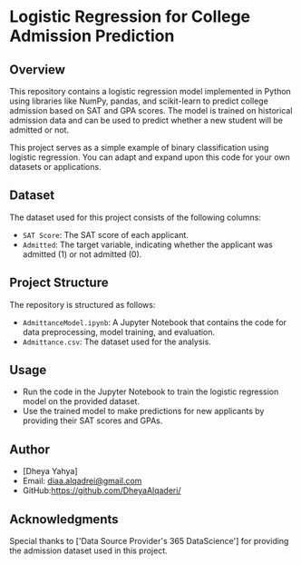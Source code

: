 # Logistic Regression for College Admission Prediction

## Overview

This repository contains a logistic regression model implemented in Python using libraries like NumPy, pandas, and scikit-learn to predict college admission based on SAT and GPA scores. The model is trained on historical admission data and can be used to predict whether a new student will be admitted or not.

This project serves as a simple example of binary classification using logistic regression. You can adapt and expand upon this code for your own datasets or applications.

## Dataset

The dataset used for this project consists of the following columns:
- `SAT Score`: The SAT score of each applicant.
- `Admitted`: The target variable, indicating whether the applicant was admitted (1) or not admitted (0).

## Project Structure

The repository is structured as follows:

- `AdmittanceModel.ipynb`: A Jupyter Notebook that contains the code for data preprocessing, model training, and evaluation.
- `Admittance.csv`: The dataset used for the analysis.

## Usage

- Run the code in the Jupyter Notebook to train the logistic regression model on the provided dataset.
- Use the trained model to make predictions for new applicants by providing their SAT scores and GPAs.

## Author

- [Dheya Yahya]
- Email: diaa.alqadrei@gmail.com
- GitHub:https://github.com/DheyaAlqaderi/


## Acknowledgments

Special thanks to ['Data Source Provider's 365 DataScience'] for providing the admission dataset used in this project.

